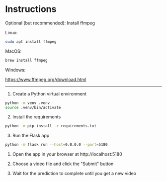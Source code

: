 # Instructions

Optional (but recommended): Install ffmpeg

Linux:

```sh
sudo apt install ffmpeg
```

MacOS:

```sh
brew install ffmpeg
```

Windows:

https://www.ffmpeg.org/download.html

<hr>

1. Create a Python virtual environment

```sh
python -m venv .venv
source .venv/bin/activate
```

2. Install the requirements

```sh
python -m pip install -r requirements.txt
```

3. Run the Flask app

```sh
python -m flask run --host=0.0.0.0 --port=5180
```

1. Open the app in your browser at http://localhost:5180

2. Choose a video file and click the "Submit" button

3. Wait for the prediction to complete until you get a new video
